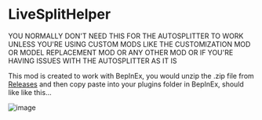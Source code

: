 # LiveSplitHelper
YOU NORMALLY DON'T NEED THIS FOR THE AUTOSPLITTER TO WORK UNLESS YOU'RE USING CUSTOM MODS LIKE THE CUSTOMIZATION MOD OR MODEL REPLACEMENT MOD OR ANY OTHER MOD OR IF YOU'RE HAVING ISSUES WITH THE AUTOSPLITTER AS IT IS

This mod is created to work with BepInEx, you would unzip the .zip file from [Releases]([https://www.google.com](https://github.com/ru-mii/ADGAC-LiveSplitHelper/releases)) and then copy paste into your plugins folder in BepInEx, should like like this...
  
![image](https://github.com/ru-mii/ADGAC-LiveSplitHelper/assets/118167137/900091ae-9e17-4e0f-bb3e-5391bc0d1599)
